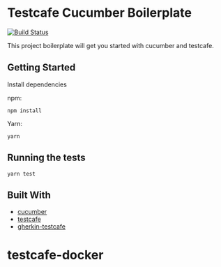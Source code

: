 # Testcafe Cucumber Boilerplate

[![Build Status](https://travis-ci.org/ankurkakroo2/testcafe-cucumber-boilerplate.svg?branch=master)](https://travis-ci.org/ankurkakroo2/testcafe-cucumber-boilerplate)


This project boilerplate will get you started with cucumber and testcafe. 


## Getting Started

Install dependencies

npm:
```
npm install
```
Yarn:
```
yarn
```


## Running the tests

```
yarn test
```


## Built With

* [cucumber](https://github.com/cucumber/cucumber-js)
* [testcafe](https://github.com/DevExpress/testcafe)
* [gherkin-testcafe](https://github.com/kiwigrid/gherkin-testcafe)
# testcafe-docker
